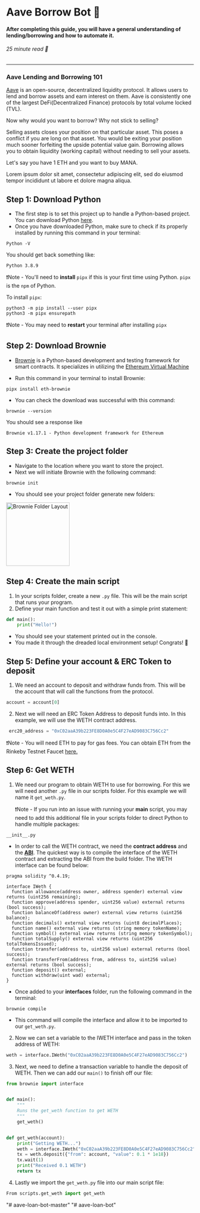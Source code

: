 # Aave Borrow Bot 🤖
#### After completing this guide, you will have a general understanding of lending/borrowing and how to automate it.
###### 25 minute read 📖

-------
### Aave Lending and Borrowing 101
[Aave](https://aave.com/) is an open-source, decentralized liquidity protocol. It allows users to lend and borrow assets and earn interest on them. Aave is consistently one of the largest DeFi(Decentralized Finance) protocols by total volume locked (TVL). 

Now why would you want to borrow? Why not stick to selling?

Selling assets closes your position on that particular asset. This poses a conflict if you are long on that asset. You would be exiting your position much sooner forfeiting the upside potential value gain. Borrowing allows you to obtain liquidity (working capital) without needing to sell your assets.

Let's say you have 1 ETH and you want to buy MANA. 

Lorem ipsum dolor sit amet, consectetur adipiscing elit, sed do eiusmod tempor incididunt ut labore et dolore magna aliqua.

## Step 1: Download Python

* The first step is to set this project up to handle a Python-based project. You can download Python [here](https://www.python.org/downloads/).
* Once you have downloaded Python, make sure to check if its properly installed by running this command in your terminal:
```
Python -V
```
You should get back something like:
```
Python 3.8.9
```

❗Note - You'll need to **install** `pipx` if this is your first time using Python. `pipx` is the `npm` of Python.

To install ```pipx```:
```
python3 -m pip install --user pipx
python3 -m pipx ensurepath
``` 

❗Note - You may need to **restart** your terminal after installing `pipx`

## Step 2: Download Brownie

*  [Brownie](https://eth-brownie.readthedocs.io/en/stable/toctree.html) is a Python-based development and testing framework for smart contracts. It specializes in utilizing the [Ethereum Virtual Machine](https://eth-brownie.readthedocs.io/en/stable/toctree.html)

*  Run this command in your terminal to install Brownie:
```
pipx install eth-brownie
```
* You can check the download was successful with this command:
```
brownie --version
```
You should see a response like
```
Brownie v1.17.1 - Python development framework for Ethereum
```

## Step 3: Create the project folder

* Navigate to the location where you want to store the project.
* Next we will initiate Brownie with the following command:
```
brownie init
```
* You should see your project folder generate new folders:

<img width="170" alt="Brownie Folder Layout" src="https://user-images.githubusercontent.com/17716182/171686945-cee24eaf-2c9a-46d9-aba1-c619da31a357.png">

## Step 4: Create the main script

1. In your scripts folder, create a new `.py` file. This will be the main script that runs your program.
2. Define your main function and test it out with a simple print statement:
```python
def main():
	print("Hello!")
```
* You should see your statement printed out in the console.
* You made it through the dreaded local environment setup! Congrats! 🎉 

## Step 5: Define your account & ERC Token to deposit

1. We need an account to deposit and withdraw funds from. This will be the account that will call the functions from the protocol.
```python
account = account[0]
```
2. Next we will need an ERC Token Address to deposit funds into.  In this example, we will use the WETH contract address.
```python
 erc20_address = "0xC02aaA39b223FE8D0A0e5C4F27eAD9083C756Cc2"
```
❗Note - You will need ETH to pay for gas fees. You can obtain ETH from the Rinkeby Testnet Faucet [here.](https://rinkebyfaucet.com/)

## Step 6: Get WETH

1. We need our program to obtain WETH to use for borrowing. For this we will need another `.py` file in our scripts folder. For this example we will name it `get_weth.py`.

	❗Note - If you run into an issue with running your **main** script, you may need to add this additional file in your scripts folder to direct Python to handle multiple packages:
```
__init__.py
```

* In order to call the WETH contract, we need the **contract address** and the [**ABI**](https://www.quicknode.com/guides/solidity/what-is-an-abi). The quickest way is to compile the interface of the WETH contract and extracting the ABI from the build folder. The WETH interface can be found below:
```solidity
pragma solidity ^0.4.19;

interface IWeth {
  function allowance(address owner, address spender) external view returns (uint256 remaining);
  function approve(address spender, uint256 value) external returns (bool success);
  function balanceOf(address owner) external view returns (uint256 balance);
  function decimals() external view returns (uint8 decimalPlaces);
  function name() external view returns (string memory tokenName);
  function symbol() external view returns (string memory tokenSymbol);
  function totalSupply() external view returns (uint256 totalTokensIssued);
  function transfer(address to, uint256 value) external returns (bool success);
  function transferFrom(address from, address to, uint256 value) external returns (bool success);
  function deposit() external;
  function withdraw(uint wad) external;
}
```

* Once added to your **interfaces** folder, run the following command in the terminal:
```
brownie compile
```
* This command will compile the interface and allow it to be imported to our `get_weth.py`.

2. Now we can set a variable to the IWETH interface and pass in the token address of WETH:
```python
weth = interface.IWeth("0xC02aaA39b223FE8D0A0e5C4F27eAD9083C756Cc2")
```

3. Next, we need to define a transaction variable to handle the deposit of WETH. Then we can add our `main()` to finish off our file:
```python
from brownie import interface


def main():
    """
    Runs the get_weth function to get WETH
    """
    get_weth()


def get_weth(account):
    print("Getting WETH...")
    weth = interface.IWeth("0xC02aaA39b223FE8D0A0e5C4F27eAD9083C756Cc2")
    tx = weth.deposit({"from": account, "value": 0.1 * 1e18})
    tx.wait(1)
    print("Received 0.1 WETH")
    return tx
```

4. Lastly we import the `get_weth.py` file into our main script file:
```python
From scripts.get_weth import get_weth
```


"# aave-loan-bot-master" 
"# aave-loan-bot" 
